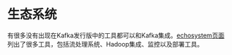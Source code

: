# 生态系统

有很多没有出现在Kafka发行版中的工具都可以和Kafka集成。[echosystem页面](https://cwiki.apache.org/confluence/display/KAFKA/Ecosystem)列出了很多工具，包括流处理系统、Hadoop集成、监控以及部署工具。